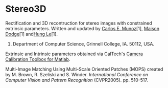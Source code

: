 # Stereo3D 
Rectification and 3D recontruction for stereo images with constrained extrinsic parameters. Written and updated by [Carlos E. Munoz](https://github.com/munozcar)[1], [Maison Dodge](https://github.com/dodgemai)[1] and[Hung Le](https://github.com/lehung1212)[1].

1. Department of Computer Science, Grinnell College, IA. 50112, USA.

Extrinsic and Intrinsic parameters obtained via CalTech's [Camera Calibration Toolbox for Matlab](http://www.vision.caltech.edu/bouguetj/calib_doc/).

Multi-Image Matching Using Multi-Scale Oriented Patches (MOPS) created by M. Brown, R. Szeliski and S. Winder.
_International Conference on Computer Vision and Pattern Recognition_ (CVPR2005). pp. 510-517. 
